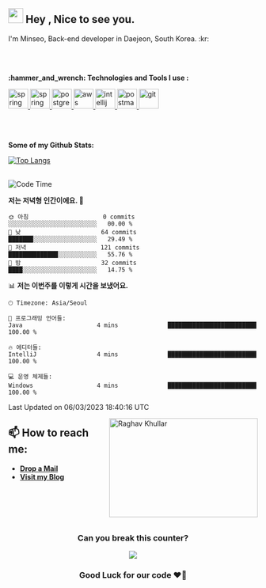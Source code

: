 <h2><img src="https://emojis.slackmojis.com/emojis/images/1531849430/4246/blob-sunglasses.gif?1531849430" width="30"/> Hey , Nice to see you. </h2>
<!--<img align="right" width="380" src="https://media.giphy.com/media/hpXdHPfFI5wTABdDx9/giphy.gif">-->
<p>I'm Minseo, Back-end developer in Daejeon, South Korea. :kr: </p>

<br/>
<br/>
<p><b>:hammer_and_wrench: Technologies and Tools I use :</b></p>
<a href="https://www.java.com/ko/" target="_blank"> <img src="https://www.vectorlogo.zone/logos/java/java-ar21.svg" alt="spring" height="40"/> </a>
<a href="https://spring.io/" target="_blank"> <img src="https://www.vectorlogo.zone/logos/springio/springio-ar21.svg" alt="spring" height="40"/> </a>
<a href="https://www.postgresql.org/" target="_blank"> <img src="https://www.vectorlogo.zone/logos/postgresql/postgresql-vertical.svg" alt="postgresql"  height="40"/> </a>
<a href="https://aws.amazon.com/ko/" target="_blank"> <img src="https://www.vectorlogo.zone/logos/amazon_aws/amazon_aws-ar21.svg" alt="aws" height="40"/> </a>
<a href="https://www.jetbrains.com/ko-kr/idea/" target="_blank"> <img src="https://upload.wikimedia.org/wikipedia/commons/9/9c/IntelliJ_IDEA_Icon.svg" alt="intellij" height="40"/> </a>
<a href="https://www.postman.com/" target="_blank"> <img src="https://www.vectorlogo.zone/logos/getpostman/getpostman-ar21.svg" alt="postman" height="40"/> </a>
<a href="https://github.com/" target="_blank"> <img src="https://www.vectorlogo.zone/logos/github/github-ar21.svg" alt="git" height="40"/> </a>

<br/><br/>

<p><b>Some of my Github Stats: </b></p>


[![Top Langs](https://github-readme-stats.vercel.app/api/top-langs/?username=Minseo-dev&layout=compact)](https://github.com/Minseodev/github-readme-stats)
<br/><br/>

<!--START_SECTION:waka-->
![Code Time](http://img.shields.io/badge/Code%20Time-279%20hrs%2045%20mins-blue)

**저는 저녁형 인간이에요. 🦉** 

```text
🌞 아침                     0 commits           ░░░░░░░░░░░░░░░░░░░░░░░░░   00.00 % 
🌆 낮　                     64 commits          ███████░░░░░░░░░░░░░░░░░░   29.49 % 
🌃 저녁                     121 commits         ██████████████░░░░░░░░░░░   55.76 % 
🌙 밤　                     32 commits          ████░░░░░░░░░░░░░░░░░░░░░   14.75 % 
```


📊 **저는 이번주를 이렇게 시간을 보냈어요.** 

```text
🕑︎ Timezone: Asia/Seoul

💬 프로그래밍 언어들: 
Java                     4 mins              █████████████████████████   100.00 % 

🔥 에디터들: 
IntelliJ                 4 mins              █████████████████████████   100.00 % 

💻 운영 체제들: 
Windows                  4 mins              █████████████████████████   100.00 % 
```


 Last Updated on 06/03/2023 18:40:16 UTC
<!--END_SECTION:waka-->


<img align="right" src="https://github.com/raghavk16/raghavk16/blob/master/connected.gif" alt="Raghav Khullar" width="300" height="200" />
<h2><b>📫 How to reach me:</b></h2>

* [**Drop a Mail**](mailto:kms12782@gmail.com)
* [**Visit my Blog**](https://medium.com/@Minseo-dev)

<br/>
<br/>
<br/>
<br/>
<h3 align=center> Can you break this counter?</h3>

<p align=center>
<a href="https://hits.seeyoufarm.com"><img src="https://hits.seeyoufarm.com/api/count/incr/badge.svg?url=https%3A%2F%2Fgithub.com%2FMinseo-dev&count_bg=%23FFC000&title_bg=%23E69A9A&icon=&icon_color=%23F2F2F2&title=hits&edge_flat=false"/></a>
</p>
<h3 align=center>Good Luck for our code ❤️‍🔥</h3>
